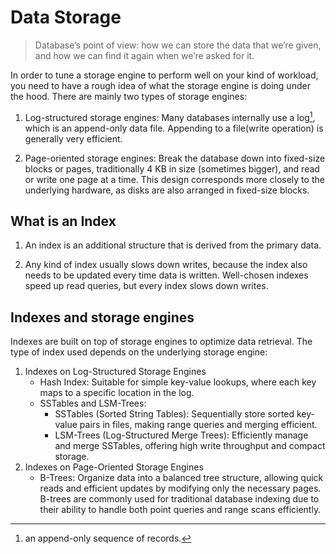 # Data Storage

> Database’s point of view: how we can store the data that we’re given, and how we can find it again when we’re asked for it.

In order to tune a storage engine to perform well on your kind of workload, you need to have a rough idea of what the storage engine is doing under the hood. There are mainly two types of storage engines:

1. Log-structured storage engines: Many databases internally use a log[^1], which is an append-only data file. Appending to a file(write operation) is generally very efficient.

2. Page-oriented storage engines: Break the database down into fixed-size blocks or pages, traditionally 4 KB in size (sometimes bigger), and read or write one page at a time. This design corresponds more closely to the underlying hardware, as disks are also arranged in fixed-size blocks.

## What is an Index

1. An index is an additional structure that is derived from the primary data.

2. Any kind of index usually slows down writes, because the index also needs to be updated every time data is written. Well-chosen indexes speed up read queries, but every index slows down writes.

## Indexes and storage engines

Indexes are built on top of storage engines to optimize data retrieval. The type of index used depends on the underlying storage engine:

1. Indexes on Log-Structured Storage Engines
   - Hash Index: Suitable for simple key-value lookups, where each key maps to a specific location in the log.
   - SSTables and LSM-Trees:
     - SSTables (Sorted String Tables): Sequentially store sorted key-value pairs in files, making range queries and merging efficient.
     - LSM-Trees (Log-Structured Merge Trees): Efficiently manage and merge SSTables, offering high write throughput and compact storage.
2. Indexes on Page-Oriented Storage Engines
   - B-Trees: Organize data into a balanced tree structure, allowing quick reads and efficient updates by modifying only the necessary pages. B-trees are commonly used for traditional database indexing due to their ability to handle both point queries and range scans efficiently.

[^1]: an append-only sequence of records.
